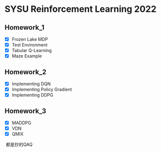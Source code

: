 # SYSU Reinforcement Learning 2022

## Homework_1

- [x] Frozen Lake MDP
- [x] Test Environment
- [x] Tabular Q-Learning
- [x] Maze Example

## Homework_2

- [x] Implementing DQN
- [x] Implementing Policy Gradient
- [x] Implementing DDPG

## Homework_3

- [x] MADDPG
- [x] VDN
- [x] QMIX

​	都是抄的QAQ

